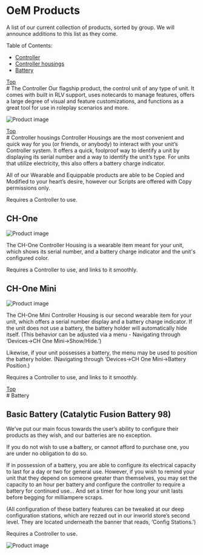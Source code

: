 # OeM Products

A list of our current collection of products, sorted by group. We will announce additions to this list as they come.

Table of Contents:

 * [Controller](#controller)
 * [Controller housings](#controller-housings)
 * [Battery](#battery)

<div class="top-marker"><a href="#a-title">Top</a></div>
# The Controller
Our flagship product, the control unit of any type of unit. It comes with built in RLV support, uses notecards to manage features, offers a large degree of visual and feature customizations, and functions as a great tool for use in roleplay scenarios and more.

![Product image](/Obedientiae-ex-Machina-Docs/images/products/Controller_2022.png)

<div class="top-marker"><a href="#a-title">Top</a></div>
# Controller housings
Controller Housings are the most convenient and quick way for you (or friends, or anybody) to interact with your unit’s Controller system. It offers a quick, foolproof way to identify a unit by displaying its serial number and a way to identify the unit’s type. For units that utilize electricity, this also offers a battery charge indicator.

All of our Wearable and Equippable products are able to be Copied and Modified to your heart’s desire, however our Scripts are offered with Copy permissions only.

Requires a Controller to use.

## CH-One
![Product image](/Obedientiae-ex-Machina-Docs/images/products/CH_ONE_2022_4.png)

The CH-One Controller Housing is a wearable item meant for your unit, which shows its serial number, and a battery charge indicator and the unit's configured color.

Requires a Controller to use, and links to it smoothly.


## CH-One Mini
![Product image](/Obedientiae-ex-Machina-Docs/images/products/CH_One_Mini_2.png)

The CH-One Mini Controller Housing is our second wearable item for your unit, which offers a serial number display and a battery charge indicator. If the unit does not use a battery, the battery holder will automatically hide itself. (This behavior can be adjusted via a menu - Navigating through ‘Devices→CH One Mini→Show/Hide.’)

Likewise, if your unit possesses a battery, the menu may be used to position the battery holder. (Navigating through ‘Devices→CH One Mini→Battery Position.)

Requires a Controller to use, and links to it smoothly.

<div class="top-marker"><a href="#a-title">Top</a></div>
# Battery

## Basic Battery (Catalytic Fusion Battery 98)

We’ve put our main focus towards the user’s ability to configure their products as they wish, and our batteries are no exception. 

If you do not wish to use a battery, or cannot afford to purchase one, you are under no obligation to do so.

If in possession of a battery, you are able to configure its electrical capacity to last for a day or two for general use. However, if you wish to remind your unit that they depend on someone greater than themselves, you may set the capacity to an hour per battery and configure the controller to require a battery for continued use… And set a timer for how long your unit lasts before begging for milliampere scraps.

(All configuration of these battery features can be tweaked at our deep configuration stations, which are rezzed out in our inworld store’s second level. They are located underneath the banner that reads, ‘Config Stations.’)

Requires a Controller to use.

![Product image](/Obedientiae-ex-Machina-Docs/images/products/OeM_Battery_3.png)
